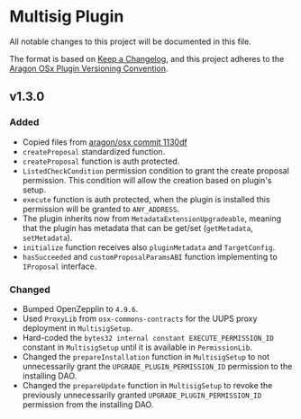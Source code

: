 # Multisig Plugin

All notable changes to this project will be documented in this file.

The format is based on [Keep a Changelog](https://keepachangelog.com/en/1.0.0/),
and this project adheres to the [Aragon OSx Plugin Versioning Convention](https://devs.aragon.org/docs/osx/how-to-guides/plugin-development/publication/versioning).

## v1.3.0

### Added

- Copied files from [aragon/osx commit 1130df](https://github.com/aragon/osx/commit/1130dfce94fd294c4341e91a8f3faccc54cf43b7)
- `createProposal` standardized function.
- `createProposal` function is auth protected.
- `ListedCheckCondition` permission condition to grant the create proposal permission. This condition will allow the creation based on plugin's setup.
- `execute` function is auth protected, when the plugin is installed this permission will be granted to `ANY_ADDRESS`.
- The plugin inherits now from `MetadataExtensionUpgradeable`, meaning that the plugin has metadata that can be get/set (`getMetadata`, `setMetadata`).
- `initialize` function receives also `pluginMetadata` and `TargetConfig`.
- `hasSucceeded` and `customProposalParamsABI` function implementing to `IProposal` interface.

### Changed

- Bumped OpenZepplin to `4.9.6`.
- Used `ProxyLib` from `osx-commons-contracts` for the UUPS proxy deployment in `MultisigSetup`.
- Hard-coded the `bytes32 internal constant EXECUTE_PERMISSION_ID` constant in `MultisigSetup` until it is available in `PermissionLib`.
- Changed the `prepareInstallation` function in `MultisigSetup` to not unnecessarily grant the `UPGRADE_PLUGIN_PERMISSION_ID` permission to the installing DAO.
- Changed the `prepareUpdate` function in `MultisigSetup` to revoke the previously unnecessarily granted `UPGRADE_PLUGIN_PERMISSION_ID` permission from the installing DAO.
